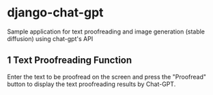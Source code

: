 # django-chat-gpt
Sample application for text proofreading and image generation (stable diffusion) using chat-gpt's API



## 1 Text Proofreading Function

Enter the text to be proofread on the screen and press the "Proofread" button to display the text proofreading results by Chat-GPT.
